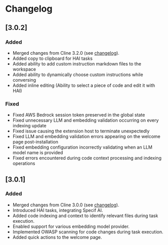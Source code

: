 # Changelog

## [3.0.2]

### Added

- Merged changes from Cline 3.2.0 (see [changelog](https://github.com/cline/cline/blob/main/CHANGELOG.md#320)). 
- Added copy to clipboard for HAI tasks
- Added ability to add custom instruction markdown files to the workspace
- Added ability to dynamically choose custom instructions while conversing
- Added inline editing (Ability to select a piece of code and edit it with HAI)

### Fixed

- Fixed AWS Bedrock session token preserved in the global state
- Fixed unnecessary LLM and embedding validation occurring on every indexing update
- Fixed issue causing the extension host to terminate unexpectedly
- Fixed LLM and embedding validation errors appearing on the welcome page post-installation
- Fixed embedding configuration incorrectly validating when an LLM model name is provided
- Fixed errors encountered during code context processing and indexing operations

## [3.0.1]

### Added

- Merged changes from Cline 3.0.0 (see [changelog](https://github.com/cline/cline/blob/main/CHANGELOG.md#300)).
- Introduced HAI tasks, integrating Specif AI.
- Added code indexing and context to identify relevant files during task execution.
- Enabled support for various embedding model provider.
- Implemented OWASP scanning for code changes during task execution.
- Added quick actions to the welcome page.